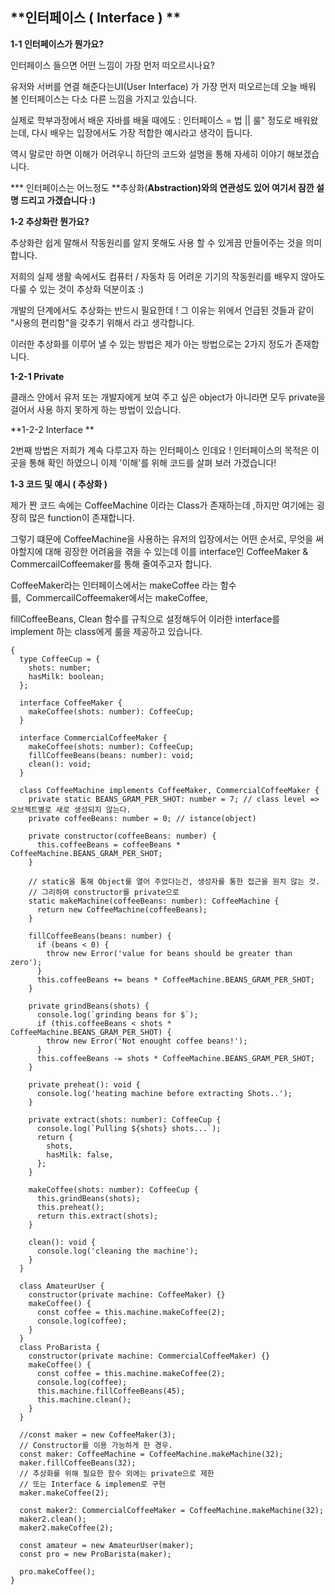 ## **인터페이스 ( Interface ) **

**1-1 인터페이스가 뭔가요?**

인터페이스 들으면 어떤 느낌이 가장 먼저 떠오르시나요?

유저와 서버를 연결 해준다는UI(User Interface) 가 가장 먼저 떠오르는데 오늘 배워 볼 인터페이스는 다소 다른 느낌을 가지고 있습니다.

실제로 학부과정에서 배운 자바를 배울 때에도 : 인터페이스 = 법 || 룰" 정도로 배워왔는데, 다시 배우는 입장에서도 가장 적합한 예시라고 생각이 듭니다.

역시 말로만 하면 이해가 어려우니 하단의 코드와 설명을 통해 자세히 이야기 해보겠습니다.

**\* 인터페이스는 어느정도 **추상화(**Abstraction)와의 연관성도 있어 여기서 잠깐 설명 드리고 가겠습니다 :)**

**1-2 추상화란 뭔가요?**

추상화란 쉽게 말해서 작동원리를 알지 못해도 사용 할 수 있게끔 만들어주는 것을 의미합니다.

저희의 실제 생활 속에서도 컴퓨터 / 자동차 등 어려운 기기의 작동원리를 배우지 않아도 다룰 수 있는 것이 추상화 덕분이죠 :)

개발의 단계에서도 추상화는 반드시 필요한데 ! 그 이유는 위에서 언급된 것들과 같이 "사용의 편리함"을 갖추기 위해서 라고 생각합니다.

이러한 추상화를 이루어 낼 수 있는 방법은 제가 아는 방법으로는 2가지 정도가 존재합니다.

**1-2-1 Private** 

클래스 안에서 유저 또는 개발자에게 보여 주고 싶은 object가 아니라면 모두 private을 걸어서 사용 하지 못하게 하는 방법이 있습니다.

**1-2-2 Interface **

2번째 방법은 저희가 계속 다루고자 하는 인터페이스 인데요 ! 인터페이스의 목적은 이 곳을 통해 확인 하였으니 이제 '이해'를 위해 코드를 살펴 보러 가겠습니다! 

**1-3 코드 및 예시 ( 추상화 )**

제가 짠 코드 속에는 CoffeeMachine 이라는 Class가 존재하는데 ,하지만 여기에는 굉장히 많은 function이 존재합니다.

그렇기 떄문에 CoffeeMachine을 사용하는 유저의 입장에서는 어떤 순서로, 무엇을 써야할지에 대해 굉장한 어려움을 겪을 수 있는데 이를 interface인 CoffeeMaker & CommercailCoffeemaker를 통해 줄여주고자 합니다.

CoffeeMaker라는 인터페이스에서는 makeCoffee 라는 함수를,  CommercailCoffeemaker에서는 makeCoffee,

fillCoffeeBeans, Clean 함수를 규칙으로 설정해두어 이러한 interface를 implement 하는 class에게 룰을 제공하고 있습니다.

```
{
  type CoffeeCup = {
    shots: number;
    hasMilk: boolean;
  };

  interface CoffeeMaker {
    makeCoffee(shots: number): CoffeeCup;
  }

  interface CommercialCoffeeMaker {
    makeCoffee(shots: number): CoffeeCup;
    fillCoffeeBeans(beans: number): void;
    clean(): void;
  }

  class CoffeeMachine implements CoffeeMaker, CommercialCoffeeMaker {
    private static BEANS_GRAM_PER_SHOT: number = 7; // class level => 오브젝트별로 새로 생성되지 않는다.
    private coffeeBeans: number = 0; // istance(object)

    private constructor(coffeeBeans: number) {
      this.coffeeBeans = coffeeBeans * CoffeeMachine.BEANS_GRAM_PER_SHOT;
    }

    // static을 통해 Object를 열어 주었다는건, 생성자를 통한 접근을 원치 않는 것.
    // 그리하여 constructor를 private으로
    static makeMachine(coffeeBeans: number): CoffeeMachine {
      return new CoffeeMachine(coffeeBeans);
    }

    fillCoffeeBeans(beans: number) {
      if (beans < 0) {
        throw new Error('value for beans should be greater than zero');
      }
      this.coffeeBeans += beans * CoffeeMachine.BEANS_GRAM_PER_SHOT;
    }

    private grindBeans(shots) {
      console.log(`grinding beans for $`);
      if (this.coffeeBeans < shots * CoffeeMachine.BEANS_GRAM_PER_SHOT) {
        throw new Error('Not enought coffee beans!');
      }
      this.coffeeBeans -= shots * CoffeeMachine.BEANS_GRAM_PER_SHOT;
    }

    private preheat(): void {
      console.log('heating machine before extracting Shots..');
    }

    private extract(shots: number): CoffeeCup {
      console.log(`Pulling ${shots} shots...`);
      return {
        shots,
        hasMilk: false,
      };
    }

    makeCoffee(shots: number): CoffeeCup {
      this.grindBeans(shots);
      this.preheat();
      return this.extract(shots);
    }

    clean(): void {
      console.log('cleaning the machine');
    }
  }

  class AmateurUser {
    constructor(private machine: CoffeeMaker) {}
    makeCoffee() {
      const coffee = this.machine.makeCoffee(2);
      console.log(coffee);
    }
  }
  class ProBarista {
    constructor(private machine: CommercialCoffeeMaker) {}
    makeCoffee() {
      const coffee = this.machine.makeCoffee(2);
      console.log(coffee);
      this.machine.fillCoffeeBeans(45);
      this.machine.clean();
    }
  }

  //const maker = new CoffeeMaker(3);
  // Constructor를 이용 가능하게 한 경우.
  const maker: CoffeeMachine = CoffeeMachine.makeMachine(32);
  maker.fillCoffeeBeans(32);
  // 추상화를 위해 필요한 함수 외에는 private으로 제한
  // 또는 Interface & implemen로 구현
  maker.makeCoffee(2);

  const maker2: CommercialCoffeeMaker = CoffeeMachine.makeMachine(32);
  maker2.clean();
  maker2.makeCoffee(2);

  const amateur = new AmateurUser(maker);
  const pro = new ProBarista(maker);

  pro.makeCoffee();
}

```